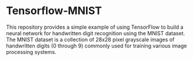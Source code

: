 # Tensorflow-MNIST
This repository provides a simple example of using TensorFlow to build a neural network for handwritten digit recognition using the MNIST dataset. The MNIST dataset is a collection of 28x28 pixel grayscale images of handwritten digits (0 through 9) commonly used for training various image processing systems.
